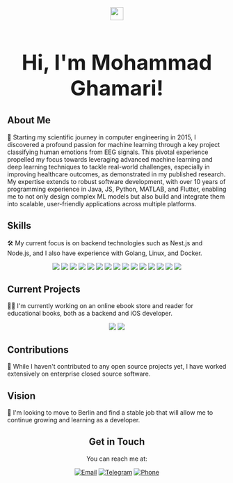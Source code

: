 <div align="center">
  <img src="https://raw.githubusercontent.com/MartinHeinz/MartinHeinz/master/wave.gif" width="30px">
  <h1 style="font-size: 48px;">Hi, I'm Mohammad Ghamari!</h1>
</div>

## About Me

<p>🚀 Starting my scientific journey in computer engineering in 2015, I discovered a profound passion for machine learning through a key project classifying human emotions from EEG signals. This pivotal experience propelled my focus towards leveraging advanced machine learning and deep learning techniques to tackle real-world challenges, especially in improving healthcare outcomes, as demonstrated in my published research. My expertise extends to robust software development, with over 10 years of programming experience in Java, JS, Python, MATLAB, and Flutter, enabling me to not only design complex ML models but also build and integrate them into scalable, user-friendly applications across multiple platforms.</p>

## Skills

<p>🛠️ My current focus is on backend technologies such as Nest.js and Node.js, and I also have experience with Golang, Linux, and Docker.</p>

<p align="center">
  <img src="https://img.shields.io/badge/Java-%23ED8B00.svg?logo=openjdk&logoColor=white">
  <img src="https://img.shields.io/badge/Flutter-02569B?logo=flutter&logoColor=fff">
  <img src="https://img.shields.io/badge/Python-3776AB?logo=python&logoColor=fff">
  <img src="https://img.shields.io/badge/TypeScript-3178C6?logo=typescript&logoColor=fff">
  <img src="https://img.shields.io/badge/-Docker-2496ED?style=flat-square&logo=Docker&logoColor=white">
  <img src="https://custom-icon-badges.demolab.com/badge/Microsoft%20SQL%20Server-CC2927?logo=mssqlserver-white&logoColor=white">
  <img src="https://custom-icon-badges.demolab.com/badge/ETL-9370DB?logo=etl-logo&logoColor=fff">
  <img src="https://img.shields.io/badge/Google%20Colab-F9AB00?logo=googlecolab&logoColor=fff">
  <img src="https://custom-icon-badges.demolab.com/badge/Power%20BI-F1C912?logo=power-bi&logoColor=fff">
  <img src="https://img.shields.io/badge/Git-F05032?logo=git&logoColor=fff">
  <img src="https://img.shields.io/badge/Spring%20Boot-6DB33F?logo=springboot&logoColor=fff">
  <img src="https://img.shields.io/badge/Hibernate-59666C?logo=hibernate&logoColor=fff">
  <img src="https://img.shields.io/badge/Linux-FCC624?logo=linux&logoColor=black">
  <img src="https://img.shields.io/badge/Dart-%230175C2.svg?logo=dart&logoColor=white">
  <img src="https://img.shields.io/badge/Postgres-%23316192.svg?logo=postgresql&logoColor=white">
</p>

## Current Projects

<p>👨‍💻 I'm currently working on an online ebook store and reader for educational books, both as a backend and iOS developer.</p>

<p align="center">
  <a href="https://github.com/soroushfathi/ebookstore-backend"><img src="https://img.shields.io/badge/-Backend-181717?style=flat-square&logo=Node.js&logoColor=white"></a>
  <a href="https://github.com/soroushfathi/ebookstore-ios"><img src="https://img.shields.io/badge/-iOS-000000?style=flat-square&logo=Apple&logoColor=white"></a>
</p>

## Contributions

<p>🤝 While I haven't contributed to any open source projects yet, I have worked extensively on enterprise closed source software.</p>

## Vision

<p>🔮 I'm looking to move to Berlin and find a stable job that will allow me to continue growing and learning as a developer.</p>

<div align="center">
  <h2>Get in Touch</h2>
  <p>You can reach me at:</p>

<div align="center">
  <a href="mailto:soroushfathi3000@gmail.com"><img src="https://img.shields.io/badge/email-%23D14836.svg?&style=for-the-badge&logo=gmail&logoColor=white" alt="Email"></a>
  <a href="https://t.me/S3000_F"><img src="https://img.shields.io/badge/telegram-%232CA5E0.svg?&style=for-the-badge&logo=telegram&logoColor=white" alt="Telegram"></a>
  <a href="tel:+491799013876"><img src="https://img.shields.io/badge/phone-%230077B5.svg?&style=for-the-badge&logo=phone&logoColor=white" alt="Phone"></a>
</div>


</div>
